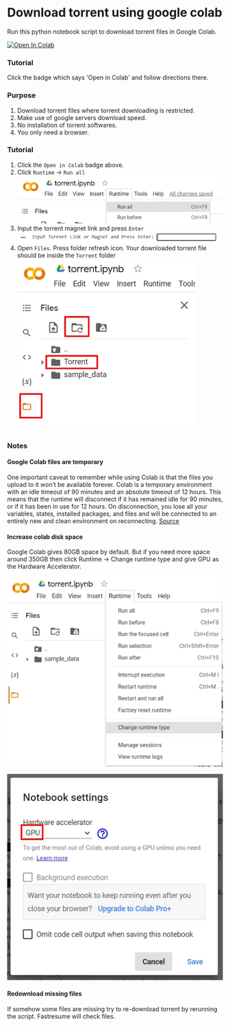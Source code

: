 # Download torrent using google colab

Run this python notebook script to download torrent files in Google Colab.

<a href="https://colab.research.google.com/github.com/pollmix/google-colab-torrent-downloader/blob/master/torrent.ipynb" target="_parent"><img src="https://colab.research.google.com/assets/colab-badge.svg" alt="Open In Colab"/></a>

### Tutorial

Click the badge which says 'Open in Colab' and follow directions there.

### Purpose

1. Download torrent files where torrent downloading is restricted.
2. Make use of google servers download speed.
3. No installation of torrent softwares.
4. You only need a browser.

### Tutorial

1. Click the `Open in Colab` badge above.
2. Click `Runtime` -> `Run all`
   ![](./img/1.jpeg)
3. Input the torrent magnet link and press `Enter`
   ![](./img/2.jpeg)
4. Open `Files`. Press folder refresh icon. Your downloaded torrent file should be inside the `Torrent` folder
   ![](./img/3.jpeg)

### Notes

#### Google Colab files are temporary

One important caveat to remember while using Colab is that the files you upload to it won’t be available forever. Colab is a temporary environment with an idle timeout of 90 minutes and an absolute timeout of 12 hours. This means that the runtime will disconnect if it has remained idle for 90 minutes, or if it has been in use for 12 hours. On disconnection, you lose all your variables, states, installed packages, and files and will be connected to an entirely new and clean environment on reconnecting. [Source](https://neptune.ai/blog/google-colab-dealing-with-files)

#### Increase colab disk space

Google Colab gives 80GB space by default. But if you need more space around 350GB then click Runtime -> Change runtime type and give GPU as the Hardware Accelerator.

![](./img/4.jpeg)

![](./img/5.jpeg)

#### Redownload missing files
If somehow some files are missing try to re-download torrent by rerunning the script. Fastresume will check files.

